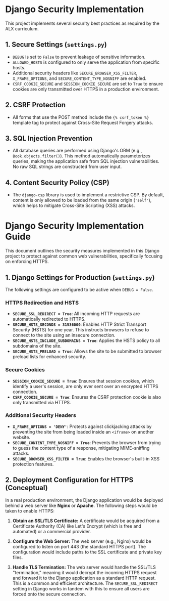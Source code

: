 # Django Security Implementation

This project implements several security best practices as required by the ALX curriculum.

## 1. Secure Settings (`settings.py`)
- `DEBUG` is set to `False` to prevent leakage of sensitive information.
- `ALLOWED_HOSTS` is configured to only serve the application from specific hosts.
- Additional security headers like `SECURE_BROWSER_XSS_FILTER`, `X_FRAME_OPTIONS`, and `SECURE_CONTENT_TYPE_NOSNIFF` are enabled.
- `CSRF_COOKIE_SECURE` and `SESSION_COOKIE_SECURE` are set to `True` to ensure cookies are only transmitted over HTTPS in a production environment.

## 2. CSRF Protection
- All forms that use the POST method include the `{% csrf_token %}` template tag to protect against Cross-Site Request Forgery attacks.

## 3. SQL Injection Prevention
- All database queries are performed using Django's ORM (e.g., `Book.objects.filter()`). This method automatically parameterizes queries, making the application safe from SQL injection vulnerabilities. No raw SQL strings are constructed from user input.

## 4. Content Security Policy (CSP)
- The `django-csp` library is used to implement a restrictive CSP. By default, content is only allowed to be loaded from the same origin (`'self'`), which helps to mitigate Cross-Site Scripting (XSS) attacks.


# Django Security Implementation Guide

This document outlines the security measures implemented in this Django project to protect against common web vulnerabilities, specifically focusing on enforcing HTTPS.

## 1. Django Settings for Production (`settings.py`)

The following settings are configured to be active when `DEBUG = False`.

### HTTPS Redirection and HSTS
- **`SECURE_SSL_REDIRECT = True`**: All incoming HTTP requests are automatically redirected to HTTPS.
- **`SECURE_HSTS_SECONDS = 31536000`**: Enables HTTP Strict Transport Security (HSTS) for one year. This instructs browsers to refuse to connect to the site using an insecure connection.
- **`SECURE_HSTS_INCLUDE_SUBDOMAINS = True`**: Applies the HSTS policy to all subdomains of the site.
- **`SECURE_HSTS_PRELOAD = True`**: Allows the site to be submitted to browser preload lists for enhanced security.

### Secure Cookies
- **`SESSION_COOKIE_SECURE = True`**: Ensures that session cookies, which identify a user's session, are only ever sent over an encrypted HTTPS connection.
- **`CSRF_COOKIE_SECURE = True`**: Ensures the CSRF protection cookie is also only transmitted via HTTPS.

### Additional Security Headers
- **`X_FRAME_OPTIONS = 'DENY'`**: Protects against clickjacking attacks by preventing the site from being loaded inside an `<iframe>` on another website.
- **`SECURE_CONTENT_TYPE_NOSNIFF = True`**: Prevents the browser from trying to guess the content type of a response, mitigating MIME-sniffing attacks.
- **`SECURE_BROWSER_XSS_FILTER = True`**: Enables the browser's built-in XSS protection features.

## 2. Deployment Configuration for HTTPS (Conceptual)

In a real production environment, the Django application would be deployed behind a web server like **Nginx** or **Apache**. The following steps would be taken to enable HTTPS:

1.  **Obtain an SSL/TLS Certificate:** A certificate would be acquired from a Certificate Authority (CA) like Let's Encrypt (which is free and automated) or a commercial provider.

2.  **Configure the Web Server:** The web server (e.g., Nginx) would be configured to listen on port 443 (the standard HTTPS port). The configuration would include paths to the SSL certificate and private key files.

3.  **Handle TLS Termination:** The web server would handle the SSL/TLS "termination," meaning it would decrypt the incoming HTTPS request and forward it to the Django application as a standard HTTP request. This is a common and efficient architecture. The `SECURE_SSL_REDIRECT` setting in Django works in tandem with this to ensure all users are forced onto the secure connection.